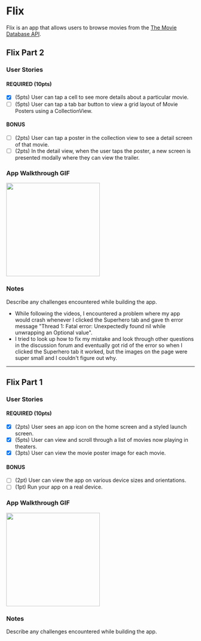 # Flix

Flix is an app that allows users to browse movies from the [The Movie Database API](http://docs.themoviedb.apiary.io/#).

## Flix Part 2

### User Stories

#### REQUIRED (10pts)
- [x] (5pts) User can tap a cell to see more details about a particular movie.
- [ ] (5pts) User can tap a tab bar button to view a grid layout of Movie Posters using a CollectionView.

#### BONUS
- [ ] (2pts) User can tap a poster in the collection view to see a detail screen of that movie.
- [ ] (2pts) In the detail view, when the user taps the poster, a new screen is presented modally where they can view the trailer.

### App Walkthrough GIF

<img src="http://g.recordit.co/hXhGFaVnXE.gif" width=250><br>

### Notes
Describe any challenges encountered while building the app.
- While following the videos, I encountered a problem where my app would crash whenever I clicked the Superhero tab and gave th error message "Thread 1: Fatal error: Unexpectedly found nil while unwrapping an Optional value". 
- I tried to look up how to fix my mistake and look through other questions in the discussion forum and eventually got rid of the error so when I clicked the Superhero tab it worked, but the images on the page were super small and I couldn't figure out why.

---

## Flix Part 1

### User Stories

#### REQUIRED (10pts)
- [x] (2pts) User sees an app icon on the home screen and a styled launch screen.
- [x] (5pts) User can view and scroll through a list of movies now playing in theaters.
- [x] (3pts) User can view the movie poster image for each movie.

#### BONUS
- [ ] (2pt) User can view the app on various device sizes and orientations.
- [ ] (1pt) Run your app on a real device.

### App Walkthrough GIF

<img src="http://g.recordit.co/dJTzsqC4dk.gif" width=250><br>

### Notes
Describe any challenges encountered while building the app.
